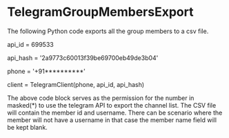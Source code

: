 # TelegramGroupMembersExport
The following Python code exports all the group members to a csv file.

api_id = 699533

api_hash = '2a9773c60013f39be69700eb49de3b04'

phone = '+91**********'

client = TelegramClient(phone, api_id, api_hash)


The above code block serves as the permission for the number in masked(*) to use the telegram API to export the channel list.
The CSV file will contain the member id and username. 
There can be scenario where the member will not have a username in that case the member name field will be kept blank.

